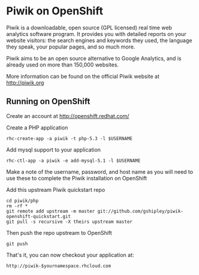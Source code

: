 Piwik on OpenShift
=========================
Piwik is a downloadable, open source (GPL licensed) real time web analytics software program. It provides you with detailed reports on your website visitors: the search engines and keywords they used, the language they speak, your popular pages, and so much more.

Piwik aims to be an open source alternative to Google Analytics, and is already used on more than 150,000 websites. 

More information can be found on the official Piwik website at http://piwik.org

Running on OpenShift
--------------------

Create an account at http://openshift.redhat.com/

Create a PHP application

	rhc-create-app -a piwik -t php-5.3 -l $USERNAME

Add mysql support to your application
    
	rhc-ctl-app -a piwik -e add-mysql-5.1 -l $USERNAME
Make a note of the username, password, and host name as you will need to use these to complete the Piwik installation on OpenShift

Add this upstream Piwik quickstart repo

	cd piwik/php
	rm -rf *
	git remote add upstream -m master git://github.com/gshipley/piwik-openshift-quickstart.git
	git pull -s recursive -X theirs upstream master

Then push the repo upstream to OpenShift

	git push

That's it, you can now checkout your application at:

	http://piwik-$yournamespace.rhcloud.com

